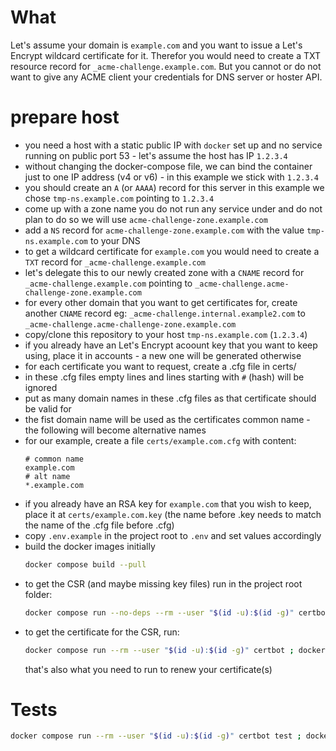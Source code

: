 # What

Let's assume your domain is `example.com` and you want to issue a Let's Encrypt
wildcard certificate for it. Therefor you would need to create a TXT resource
record for `_acme-challenge.example.com`. But you cannot or do not want to give
any ACME client your credentials for DNS server or hoster API.

# prepare host

-   you need a host with a static public IP with `docker` set up and no service
    running on public port 53 - let's assume the host has IP `1.2.3.4`
-   without changing the docker-compose file, we can bind the container just to
    one IP address (v4 or v6) - in this example we stick with `1.2.3.4`
-   you should create an `A` (or `AAAA`) record for this server
    in this example we chose `tmp-ns.example.com` pointing to `1.2.3.4`
-   come up with a zone name you do not run any service under and do not plan to do so
    we will use `acme-challenge-zone.example.com`
-   add a `NS` record for `acme-challenge-zone.example.com` with the value `tmp-ns.example.com`
    to your DNS
-   to get a wildcard certificate for `example.com` you would need to create
    a `TXT` record for `_acme-challenge.example.com`
-   let's delegate this to our newly created zone with a `CNAME` record
    for `_acme-challenge.example.com` pointing to `_acme-challenge.acme-challenge-zone.example.com`
-   for every other domain that you want to get certificates for, create another `CNAME` record
    eg: `_acme-challenge.internal.example2.com` to `_acme-challenge.acme-challenge-zone.example.com`
-   copy/clone this repository to your host `tmp-ns.example.com` (`1.2.3.4`)
-   if you already have an Let's Encrypt acoount key that you want to keep using,
    place it in accounts - a new one will be generated otherwise
-   for each certificate you want to request, create a .cfg file in certs/
-   in these .cfg files empty lines and lines starting with `#` (hash) will be ignored
-   put as many domain names in these .cfg files as that certificate should be valid for
-   the fist domain name will be used as the certificates common name - the following will
    become alternative names
-   for our example, create a file `certs/example.com.cfg` with content:
    ```
    # common name
    example.com
    # alt name
    *.example.com
    ```
-   if you already have an RSA key for `example.com` that you wish to keep, place it
    at `certs/example.com.key` (the name before .key needs to match the name of the .cfg file
    before .cfg)
-   copy `.env.example` in the project root to `.env` and set values accordingly
-   build the docker images initially
    ```bash
    docker compose build --pull
    ```
-   to get the CSR (and maybe missing key files) run in the project root folder:
    ```bash
    docker compose run --no-deps --rm --user "$(id -u):$(id -g)" certbot prepare
    ```
-   to get the certificate for the CSR, run:
    ```bash
    docker compose run --rm --user "$(id -u):$(id -g)" certbot ; docker-compose down --volumes
    ```
    that's also what you need to run to renew your certificate(s)

# Tests

```bash
docker compose run --rm --user "$(id -u):$(id -g)" certbot test ; docker-compose down --volumes
```
